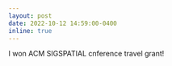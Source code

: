 ```yaml
---
layout: post
date: 2022-10-12 14:59:00-0400
inline: true
---
```


I won ACM SIGSPATIAL cnference travel grant!
